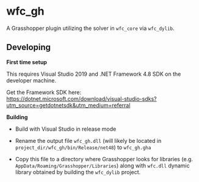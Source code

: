 # wfc_gh

A Grasshopper plugin utilizing the solver in `wfc_core` via `wfc_dylib`.

## Developing

**First time setup**

This requires Visual Studio 2019 and .NET Framework 4.8 SDK on the developer
machine.

Get the Framework SDK here:
https://dotnet.microsoft.com/download/visual-studio-sdks?utm_source=getdotnetsdk&utm_medium=referral

**Building**

- Build with Visual Studio in release mode

- Rename the output file `wfc_gh.dll` (will likely be located in
  `project_dir/wfc_gh/bin/Release/net48`) to `wfc_gh.gha`

- Copy this file to a directory where Grasshopper looks for libraries
  (e.g. `AppData/Roaming/Grasshopper/Libraries`) along with `wfc.dll` dynamic
  library obtained by building the `wfc_dylib` project.
